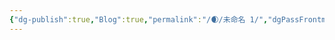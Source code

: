 ```yaml
---
{"dg-publish":true,"Blog":true,"permalink":"/🌒/未命名 1/","dgPassFrontmatter":true,"noteIcon":"","created":"2024-08-24T23:04:01.347+08:00","updated":"2024-08-24T23:13:08.728+08:00"}
---
```


